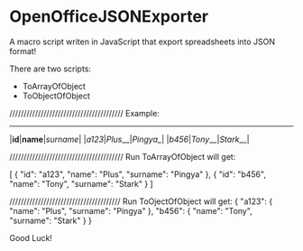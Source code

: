 # OpenOfficeJSONExporter 

A macro script writen in JavaScript that export spreadsheets into JSON format!

There are two scripts:
- ToArrayOfObject
- ToObjectOfObject

////////////////////////////////////////
Example:
___________________________
|__id__|__name__|_surname_|
|_a123_|_Plus___|_Pingya__|
|_b456_|_Tony___|_Stark___|

////////////////////////////////////////
Run ToArrayOfObject will get:

[
  {
    "id": "a123",
    "name": "Plus",
    "surname": "Pingya"
  },
  {
    "id": "b456",
    "name": "Tony",
    "surname": "Stark"
  }
]

///////////////////////////////////////
Run ToOjectOfObject will get:
{
  "a123": {
    "name": "Plus",
    "surname": "Pingya"
  },
  "b456": {
    "name": "Tony",
    "surname": "Stark"
  }
}

Good Luck!
